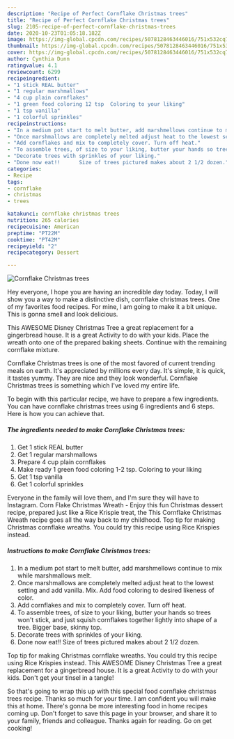 ```yaml
---
description: "Recipe of Perfect Cornflake Christmas trees"
title: "Recipe of Perfect Cornflake Christmas trees"
slug: 2105-recipe-of-perfect-cornflake-christmas-trees
date: 2020-10-23T01:05:18.182Z
image: https://img-global.cpcdn.com/recipes/5078128463446016/751x532cq70/cornflake-christmas-trees-recipe-main-photo.jpg
thumbnail: https://img-global.cpcdn.com/recipes/5078128463446016/751x532cq70/cornflake-christmas-trees-recipe-main-photo.jpg
cover: https://img-global.cpcdn.com/recipes/5078128463446016/751x532cq70/cornflake-christmas-trees-recipe-main-photo.jpg
author: Cynthia Dunn
ratingvalue: 4.1
reviewcount: 6299
recipeingredient:
- "1 stick REAL butter"
- "1 regular marshmallows"
- "4 cup plain cornflakes"
- "1 green food coloring 12 tsp  Coloring to your liking"
- "1 tsp vanilla"
- "1 colorful sprinkles"
recipeinstructions:
- "In a medium pot start to melt butter, add marshmellows continue to mix while marshmallows melt."
- "Once marshmallows are completely melted adjust heat to the lowest setting and add vanilla. Mix. Add food coloring to desired likeness of color."
- "Add cornflakes and mix to completely cover. Turn off heat."
- "To assemble trees, of size to your liking, butter your hands so trees won&#39;t stick, and  just squish cornflakes together lightly into shape of a tree.  Bigger base, skinny top."
- "Decorate trees with sprinkles of your liking."
- "Done now eat!!      Size of trees pictured makes about 2 1/2 dozen."
categories:
- Recipe
tags:
- cornflake
- christmas
- trees

katakunci: cornflake christmas trees 
nutrition: 265 calories
recipecuisine: American
preptime: "PT22M"
cooktime: "PT42M"
recipeyield: "2"
recipecategory: Dessert

---
```



![Cornflake Christmas trees](https://img-global.cpcdn.com/recipes/5078128463446016/751x532cq70/cornflake-christmas-trees-recipe-main-photo.jpg)

Hey everyone, I hope you are having an incredible day today. Today, I will show you a way to make a distinctive dish, cornflake christmas trees. One of my favorites food recipes. For mine, I am going to make it a bit unique. This is gonna smell and look delicious.

This AWESOME Disney Christmas Tree a great replacement for a gingerbread house. It is a great Activity to do with your kids. Place the wreath onto one of the prepared baking sheets. Continue with the remaining cornflake mixture.

Cornflake Christmas trees is one of the most favored of current trending meals on earth. It's appreciated by millions every day. It's simple, it is quick, it tastes yummy. They are nice and they look wonderful. Cornflake Christmas trees is something which I've loved my entire life.


To begin with this particular recipe, we have to prepare a few ingredients. You can have cornflake christmas trees using 6 ingredients and 6 steps. Here is how you can achieve that.

<!--inarticleads1-->

##### The ingredients needed to make Cornflake Christmas trees:

1. Get 1 stick REAL butter
1. Get 1 regular marshmallows
1. Prepare 4 cup plain cornflakes
1. Make ready 1 green food coloring 1-2 tsp.  Coloring to your liking
1. Get 1 tsp vanilla
1. Get 1 colorful sprinkles


Everyone in the family will love them, and I&#39;m sure they will have to Instagram. Corn Flake Christmas Wreath - Enjoy this fun Christmas dessert recipe, prepared just like a Rice Krispie treat, the This Cornflake Christmas Wreath recipe goes all the way back to my childhood. Top tip for making Christmas cornflake wreaths. You could try this recipe using Rice Krispies instead. 

<!--inarticleads2-->

##### Instructions to make Cornflake Christmas trees:

1. In a medium pot start to melt butter, add marshmellows continue to mix while marshmallows melt.
1. Once marshmallows are completely melted adjust heat to the lowest setting and add vanilla. Mix. Add food coloring to desired likeness of color.
1. Add cornflakes and mix to completely cover. Turn off heat.
1. To assemble trees, of size to your liking, butter your hands so trees won&#39;t stick, and  just squish cornflakes together lightly into shape of a tree.  Bigger base, skinny top.
1. Decorate trees with sprinkles of your liking.
1. Done now eat!!      Size of trees pictured makes about 2 1/2 dozen.


Top tip for making Christmas cornflake wreaths. You could try this recipe using Rice Krispies instead. This AWESOME Disney Christmas Tree a great replacement for a gingerbread house. It is a great Activity to do with your kids. Don&#39;t get your tinsel in a tangle! 

So that's going to wrap this up with this special food cornflake christmas trees recipe. Thanks so much for your time. I am confident you will make this at home. There's gonna be more interesting food in home recipes coming up. Don't forget to save this page in your browser, and share it to your family, friends and colleague. Thanks again for reading. Go on get cooking!
